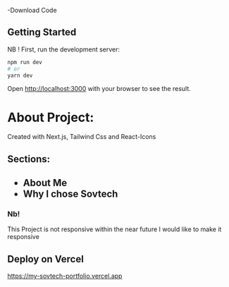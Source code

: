 -Download Code

## Getting Started

NB ! First, run the development server:

```bash
npm run dev
# or
yarn dev
```

Open [http://localhost:3000](http://localhost:3000) with your browser to see the result.

<h1>About Project:</h1>

   <p>Created with Next.js, Tailwind Css and React-Icons</p>

<h2>Sections:<h2>

<ul>

   <li>About Me</li>
   <li>Why I chose Sovtech</li>

</ul>

<h3>Nb!</h3>

<p>This Project is not responsive within the near future I would like to make it responsive</p>

## Deploy on Vercel

https://my-sovtech-portfolio.vercel.app
